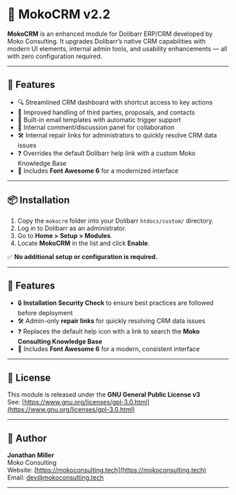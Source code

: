 # 📇 MokoCRM v2.2

**MokoCRM** is an enhanced module for Dolibarr ERP/CRM developed by Moko Consulting. It upgrades Dolibarr’s native CRM capabilities with modern UI elements, internal admin tools, and usability enhancements — all with zero configuration required.

---

## 🚀 Features

- 🔍 Streamlined CRM dashboard with shortcut access to key actions
- 🧾 Improved handling of third parties, proposals, and contacts
- 📧 Built-in email templates with automatic trigger support
- 💬 Internal comment/discussion panel for collaboration
- 🛠️ Internal repair links for administrators to quickly resolve CRM data issues
- ❓ Overrides the default Dolibarr help link with a custom Moko Knowledge Base
- 🎨 Includes **Font Awesome 6** for a modernized interface

---

## 📦 Installation

1. Copy the `mokocrm` folder into your Dolibarr `htdocs/custom/` directory.
2. Log in to Dolibarr as an administrator.
3. Go to **Home > Setup > Modules**.
4. Locate **MokoCRM** in the list and click **Enable**.

✅ **No additional setup or configuration is required.**

---

## 🚀 Features

- 🔒 **Installation Security Check** to ensure best practices are followed before deployment
- 🛠️ Admin-only **repair links** for quickly resolving CRM data issues
- ❓ Replaces the default help icon with a link to search the **Moko Consulting Knowledge Base**
- 🎨 Includes **Font Awesome 6** for a modern, consistent interface

---

## 📝 License

This module is released under the **GNU General Public License v3**  
See: [https://www.gnu.org/licenses/gpl-3.0.html](https://www.gnu.org/licenses/gpl-3.0.html)

---

## 👤 Author

**Jonathan Miller**  
Moko Consulting  
Website: [https://mokoconsulting.tech](https://mokoconsulting.tech)  
Email: dev@mokoconsulting.tech

---
